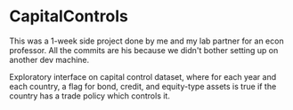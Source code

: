 # CapitalControls

This was a 1-week side project done by me and my lab partner for an econ professor. All the commits are his because we didn't bother setting up on another dev machine.

Exploratory interface on capital control dataset, where for each year and each country, a flag for bond, credit, and equity-type assets is true if the country has a trade policy which controls it.
